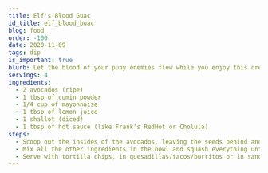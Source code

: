 ```yaml
---
title: Elf's Blood Guac
id_title: elf_blood_buac
blog: food
order: -100
date: 2020-11-09
tags: dip
is_important: true
blurb: Let the blood of your puny enemies flow while you enjoy this creamy guacamole.
servings: 4
ingredients:
  - 2 avocados (ripe)
  - 1 tbsp of cumin powder
  - 1/4 cup of mayonnaise
  - 1 tbsp of lemon juice
  - 1 shallot (diced)
  - 1 tbsp of hot sauce (like Frank's RedHot or Cholula)
steps:
  - Scoop out the insides of the avocados, leaving the seeds behind and put them in a serving bowl.
  - Mix all the other ingredients in the bowl and squash everything until it's smooth.
  - Serve with tortilla chips, in quesadillas/tacos/burritos or in sandwiches.
---
```

